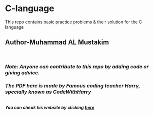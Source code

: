 # C-language
This repo contains basic practice problems &amp; their solution for the C language<br>
<h2>Author-Muhammad AL Mustakim</h2><br>
<i><h3>Note: Anyone can contribute to this repo by adding code or giving advice. </h3><i>
<h3>The PDF here is made by Famous coding teacher Harry, specially known as CodeWithHarry</h3><br>
<b>You can cheak his website by clicking <a href=https://www.codewithharry.com>here</a></b>

